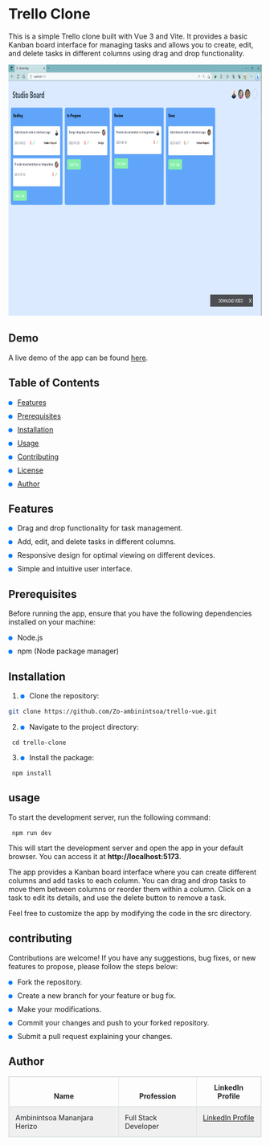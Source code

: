 # Trello Clone

This is a simple Trello clone built with Vue 3 and Vite. It provides a basic Kanban board interface for managing tasks and allows you to create, edit, and delete tasks in different columns using drag and drop functionality.

<img src="./public/capture/c.png" alt="Alt Text" width="800" height="500"/>

## Demo

A live demo of the app can be found [here](https://example.com).

## Table of Contents

- [Features](#features)
- [Prerequisites](#prerequisites)
- [Installation](#installation)
- [Usage](#usage)
- [Contributing](#contributing)
- [License](#license)
- [Author](#author)

## Features

- Drag and drop functionality for task management.
- Add, edit, and delete tasks in different columns.
- Responsive design for optimal viewing on different devices.
- Simple and intuitive user interface.

## Prerequisites

Before running the app, ensure that you have the following dependencies installed on your machine:

- Node.js
- npm (Node package manager)

## Installation

1. Clone the repository:

```bash
git clone https://github.com/Zo-ambinintsoa/trello-vue.git
```

2. Navigate to the project directory:

``` shell
 cd trello-clone
  ```

3. Install the package:

``` shell
 npm install
  ```

## usage 

To start the development server, run the following command: 


``` shell
 npm run dev
  ```


This will start the development server and open the app in your default browser. You can access it at **http://localhost:5173**.

The app provides a Kanban board interface where you can create different columns and add tasks to each column. You can drag and drop tasks to move them between columns or reorder them within a column. Click on a task to edit its details, and use the delete button to remove a task.

Feel free to customize the app by modifying the code in the src directory.


## contributing
<p> Contributions are welcome! If you have any suggestions, bug fixes, or new features to propose, please follow the steps below: </p>

<style>
ul {
  list-style: none;
  padding-left: 0;
}

li {
  margin-bottom: 10px;
}

li::before {
  content: "";
  display: inline-block;
  width: 8px;
  height: 8px;
  border-radius: 50%;
  background-color: #007bff;
  margin-right: 10px;
}
.table {
  width: 100%;
  margin-bottom: 1rem;
  color: #212529;
  border-collapse: collapse;
}
.table th,
.table td {
  padding: 0.75rem;
  vertical-align: top;
  border-top: 1px solid #dee2e6;
}
.table thead th {
  vertical-align: bottom;
  border-bottom: 2px solid #dee2e6;
}
.table tbody + tbody {
  border-top: 2px solid #dee2e6;
}
.table-sm th,
.table-sm td {
  padding: 0.3rem;
}
.table-bordered {
  border: 1px solid #dee2e6;
}
.table-bordered th,
.table-bordered td {
  border: 1px solid #dee2e6;
}
.table-bordered thead th,
.table-bordered thead td {
  border-bottom-width: 2px;
}
.table-striped tbody tr:nth-of-type(odd) {
  background-color: rgba(0, 0, 0, 0.05);
}
</style>
<ul>
  <li>Fork the repository.</li>
  <li>Create a new branch for your feature or bug fix.</li>
  <li>Make your modifications.</li>
  <li>Commit your changes and push to your forked repository.</li>
  <li>Submit a pull request explaining your changes.</li>
</ul>


## Author


<table class="table table-bordered table-striped">
  <thead>
    <tr>
      <th>Name</th>
      <th>Profession</th>
      <th>LinkedIn Profile</th>
    </tr>
  </thead>
  <tbody>
    <tr>
      <td>Ambinintsoa Mananjara Herizo</td>
      <td>Full Stack Developer</td>
      <td>
        <a href="https://www.linkedin.com/in/zo-ambinintsoa/" target="_blank">LinkedIn Profile</a>
      </td>
    </tr>
  </tbody>
</table>